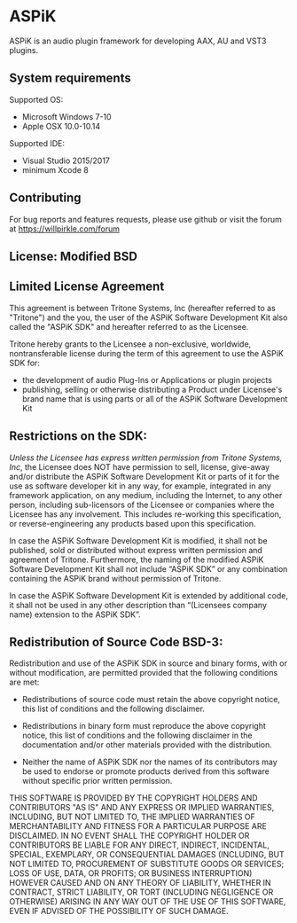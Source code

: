 # ASPiK

ASPiK is an audio plugin framework for developing AAX, AU and VST3 plugins. 

## System requirements
Supported OS:

- Microsoft Windows 7-10
- Apple OSX 10.0-10.14

Supported IDE:
- Visual Studio 2015/2017
- minimum Xcode 8

## Contributing

For bug reports and features requests, please use github or visit the forum at https://willpirkle.com/forum

## License: Modified BSD

## Limited License Agreement
This agreement is between Tritone Systems, Inc (hereafter referred to as "Tritone")
and the you, the user of the ASPiK Software Development Kit also called the
"ASPiK SDK" and hereafter referred to as the Licensee.

Tritone hereby grants to the Licensee a non-exclusive, worldwide,
nontransferable license during the term of this agreement to use the
ASPiK SDK for:

* the development of audio Plug-Ins or Applications or plugin projects
* publishing, selling or otherwise distributing a Product under Licensee's brand name
  that is using parts or all of the ASPiK Software Development Kit

## Restrictions on the SDK:
*Unless the Licensee has express written permission from Tritone Systems, Inc*, the
Licensee does NOT have permission to sell, license, give-away and/or distribute the
ASPiK Software Development Kit or parts of it for the use as software developer
kit in any way, for example, integrated in any framework application,
on any medium, including the Internet, to any other person, including
sub-licensors of the Licensee or companies where the Licensee has any involvement.
This includes re-working this specification, or reverse-engineering
any products based upon this specification.

In case the ASPiK Software Development Kit is modified, it shall not be published,
sold or distributed without express written permission and agreement of Tritone.
Furthermore, the naming of the modified ASPiK Software Development Kit
shall not include “ASPiK SDK” or any combination containing the ASPiK brand
without permission of Tritone.

In case the ASPiK Software Development Kit is extended by additional code,
it shall not be used in any other description than “(Licensees company name)
extension to the ASPiK SDK”.

## Redistribution of Source Code BSD-3:
Redistribution and use of the ASPiK SDK in source and binary forms,
with or without modification, are permitted provided that the following
conditions are met:

* Redistributions of source code must retain the above copyright notice, this
  list of conditions and the following disclaimer.

* Redistributions in binary form must reproduce the above copyright notice,
  this list of conditions and the following disclaimer in the documentation
  and/or other materials provided with the distribution.

* Neither the name of ASPiK SDK nor the names of its
  contributors may be used to endorse or promote products derived from
  this software without specific prior written permission.

THIS SOFTWARE IS PROVIDED BY THE COPYRIGHT HOLDERS AND CONTRIBUTORS "AS IS"
AND ANY EXPRESS OR IMPLIED WARRANTIES, INCLUDING, BUT NOT LIMITED TO, THE
IMPLIED WARRANTIES OF MERCHANTABILITY AND FITNESS FOR A PARTICULAR PURPOSE ARE
DISCLAIMED. IN NO EVENT SHALL THE COPYRIGHT HOLDER OR CONTRIBUTORS BE LIABLE
FOR ANY DIRECT, INDIRECT, INCIDENTAL, SPECIAL, EXEMPLARY, OR CONSEQUENTIAL
DAMAGES (INCLUDING, BUT NOT LIMITED TO, PROCUREMENT OF SUBSTITUTE GOODS OR
SERVICES; LOSS OF USE, DATA, OR PROFITS; OR BUSINESS INTERRUPTION) HOWEVER
CAUSED AND ON ANY THEORY OF LIABILITY, WHETHER IN CONTRACT, STRICT LIABILITY,
OR TORT (INCLUDING NEGLIGENCE OR OTHERWISE) ARISING IN ANY WAY OUT OF THE USE
OF THIS SOFTWARE, EVEN IF ADVISED OF THE POSSIBILITY OF SUCH DAMAGE.


